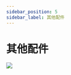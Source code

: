 ```yaml
---
sidebar_position: 5
sidebar_label: 其他配件
---
```


# 其他配件

![](https://wiki-media-ef.oss-cn-hongkong.aliyuncs.com/docs/microbit/building-blocks/microbit-space-science-kit/images/microbit-space-science-kit-introduction-07.png)
